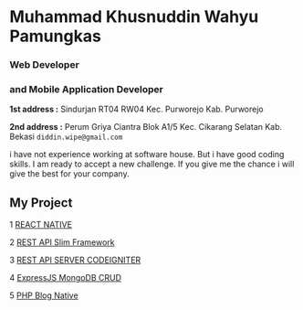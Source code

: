 
# Muhammad Khusnuddin Wahyu Pamungkas
### Web Developer 
### and Mobile Application Developer 
**1st address :** Sindurjan RT04 RW04 Kec. Purworejo Kab. Purworejo

**2nd address :** Perum Griya Ciantra Blok A1/5 Kec. Cikarang Selatan Kab. Bekasi
  `diddin.wipe@gmail.com`

i have not experience working at software house. But i have good coding skills. I am ready to accept a new challenge. If you give me the chance i will give the best for your company.



## My Project

   1 [REACT NATIVE](/Instagram_Clone/readme)
   
   2 [REST API Slim Framework](second)
   
   3 [REST API SERVER CODEIGNITER](third)
   
   4 [ExpressJS MongoDB CRUD](fourth)
   
   5 [PHP Blog Native](fiveth)
   
   
